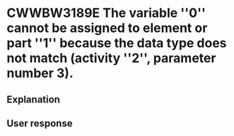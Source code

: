 # CWWBW3189E The variable ''0'' cannot be assigned to element or part ''1'' because the data type does not match (activity ''2'', parameter number 3).

## Explanation

## User response